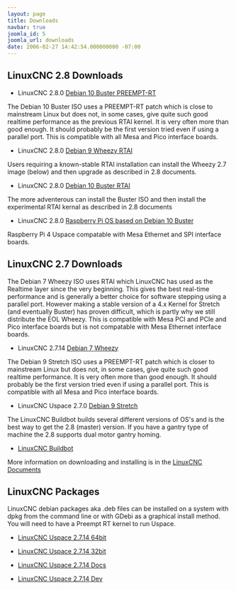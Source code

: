 ```yaml
---
layout: page
title: Downloads
navbar: true
joomla_id: 5
joomla_url: downloads
date: 2006-02-27 14:42:54.000000000 -07:00
---
```


## LinuxCNC 2.8 Downloads

* LinuxCNC 2.8.0 [Debian 10 Buster PREEMPT-RT](http://www.linuxcnc.org/iso/linuxcnc-2.8.0-buster.iso)

The Debian 10 Buster ISO uses a PREEMPT-RT patch which is close to mainstream
Linux but does not, in some cases, give quite such good realtime performance as
the previous RTAI kernel. It is very often more than good enough. It should
probably be the first version tried even if using a parallel port.
This is compatible with all Mesa and Pico interface boards.

* LinuxCNC 2.8.0 [Debian 9 Wheezy RTAI](http://linuxcnc.org/docs/2.8/html/getting-started/updating-linuxcnc.html)

Users requiring a known-stable RTAI installation can install the Wheezy 2.7
image (below) and then upgrade as described in 
2.8 documents.

* LinuxCNC 2.8.0 [Debian 10 Buster RTAI](http://linuxcnc.org/docs/2.8/html/getting-started/getting-linuxcnc.html#cha:Installing-RTAI)

The more adventerous can install the Buster ISO and then install the
experimental RTAI kernal as described in 2.8 documents

* LinuxCNC 2.8.0 [Raspberry Pi OS based on Debian 10 Buster](https://www.linuxcnc.org/iso/linuxcnc-2.8.0-pi4.zip)

Raspberry Pi 4 Uspace compatable with Mesa Ethernet and SPI interface boards.

## LinuxCNC 2.7 Downloads

The Debian 7 Wheezy ISO uses RTAI which LinuxCNC has used as the Realtime layer
since the very beginning. This gives the best real-time performance and is
generally a better choice for software stepping using a parallel port. However
making a stable version of a 4.x Kernel for Stretch (and eventually Buster) has
proven difficult, which is partly why we still distribute the EOL Wheezy. This
is compatible with Mesa PCI and PCIe and Pico interface boards but is not
compatable with Mesa Ethernet interface boards.

* LinuxCNC 2.7.14 [Debian 7 Wheezy](http://www.linuxcnc.org/iso/linuxcnc-2.7.14-wheezy.iso)

The Debian 9 Stretch ISO uses a PREEMPT-RT patch which is closer to mainstream
Linux but does not, in some cases, give quite such good realtime performance.
It is very often more than good enough. It should probably be the first version
tried even if using a parallel port. This is compatible with all Mesa and Pico
interface boards.

* LinuxCNC Uspace 2.7.0 [Debian 9 Stretch](http://www.linuxcnc.org/testing-stretch-rtpreempt/)

The LinuxCNC Buildbot builds several different versions of OS's and is the best
way to get the 2.8 (master) version. If you have a gantry type of machine the
2.8 supports dual motor gantry homing.

* [LinuxCNC Buildbot](http://buildbot.linuxcnc.org/)

More information on downloading and installing is in the
[LinuxCNC Documents](http://linuxcnc.org/docs/2.7/html/getting-started/getting-linuxcnc.html)


## LinuxCNC Packages

LinuxCNC debian packages aka .deb files can be installed on a system with dpkg
from the command line or with GDebi as a graphical install method. You will need
to have a Preempt RT kernel to run Uspace.

* [LinuxCNC Uspace 2.7.14 64bit](http://linuxcnc.org/dists/stretch/2.7-uspace/binary-amd64/linuxcnc-uspace_2.7.14_amd64.deb)

* [LinuxCNC Uspace 2.7.14 32bit](http://linuxcnc.org/dists/stretch/2.7-uspace/binary-i386/linuxcnc-uspace_2.7.14_i386.deb)

* [LinuxCNC Uspace 2.7.14 Docs](http://linuxcnc.org/dists/stretch/2.7-uspace/binary-amd64/linuxcnc-doc-en_2.7.14_all.deb)

* [LinuxCNC Uspace 2.7.14  Dev](http://linuxcnc.org/dists/stretch/2.7-uspace/binary-amd64/linuxcnc-uspace-dev_2.7.14_amd64.deb)
